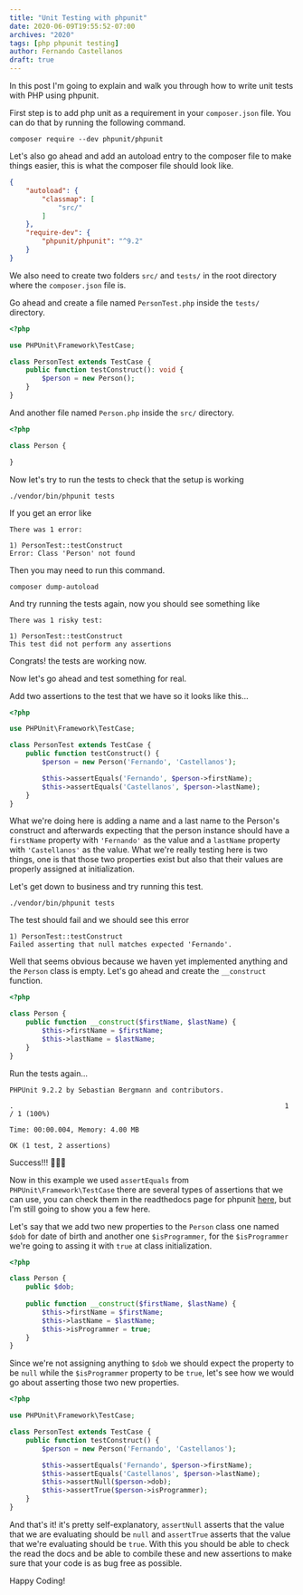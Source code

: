 ```yaml
---
title: "Unit Testing with phpunit"
date: 2020-06-09T19:55:52-07:00
archives: "2020"
tags: [php phpunit testing]
author: Fernando Castellanos
draft: true
---
```


In this post I'm going to explain and walk you through how to write unit tests with PHP using phpunit.

First step is to add php unit as a requirement in your `composer.json` file. You can do that by running the following command.

```
composer require --dev phpunit/phpunit
```

Let's also go ahead and add an autoload entry to the composer file to make things easier, this is what the composer file should look like.

```json
{
    "autoload": {
        "classmap": [
            "src/"
        ]
    },
    "require-dev": {
        "phpunit/phpunit": "^9.2"
    }
}
```

We also need to create two folders `src/` and `tests/` in the root directory where the `composer.json` file is.

Go ahead and create a file named `PersonTest.php` inside the `tests/` directory.

```php
<?php

use PHPUnit\Framework\TestCase;

class PersonTest extends TestCase {
    public function testConstruct(): void {
        $person = new Person();
    }
}
```

And another file named `Person.php` inside the `src/` directory.
```php
<?php

class Person {

}
```

Now let's try to run the tests to check that the setup is working 

```
./vendor/bin/phpunit tests
```

If you get an error like
```
There was 1 error:

1) PersonTest::testConstruct
Error: Class 'Person' not found
```
Then you may need to run this command.

```
composer dump-autoload 
```

And try running the tests again, now you should see something like

```
There was 1 risky test:

1) PersonTest::testConstruct
This test did not perform any assertions
```

Congrats! the tests are working now.

Now let's go ahead and test something for real.

Add two assertions to the test that we have so it looks like this...

```php
<?php

use PHPUnit\Framework\TestCase;

class PersonTest extends TestCase {
    public function testConstruct() {
        $person = new Person('Fernando', 'Castellanos');

        $this->assertEquals('Fernando', $person->firstName);
        $this->assertEquals('Castellanos', $person->lastName);
    }
}
```
What we're doing here is adding a name and a last name to the Person's construct and afterwards expecting that the person instance should have a `firstName` property with `'Fernando'` as the value and a `lastName` property with `'Castellanos'` as the value. What we're really testing here is two things, one is that those two properties exist but also that their values are properly assigned at initialization.

Let's get down to business and try running this test.

```
./vendor/bin/phpunit tests
```

The test should fail and we should see this error

```
1) PersonTest::testConstruct
Failed asserting that null matches expected 'Fernando'.
```

Well that seems obvious because we haven yet implemented anything and the `Person` class is empty. Let's go ahead and create the `__construct` function.

```php
<?php

class Person {
    public function __construct($firstName, $lastName) {
        $this->firstName = $firstName;
        $this->lastName = $lastName;
    }
}
```

Run the tests again...

```
PHPUnit 9.2.2 by Sebastian Bergmann and contributors.

.                                                                   1 / 1 (100%)

Time: 00:00.004, Memory: 4.00 MB

OK (1 test, 2 assertions)
```

Success!!! 🎉🎉🎉

Now in this example we used `assertEquals` from `PHPUnit\Framework\TestCase` there are several types of assertions that we can use, you can check them in the readthedocs page for phpunit [here](https://phpunit.readthedocs.io/en/9.0/assertions.html), but I'm still going to show you a few here.

Let's say that we add two new properties to the `Person` class one named `$dob` for date of birth and another one `$isProgrammer`, for the `$isProgrammer` we're going to assing it with `true` at class initialization.
```php
<?php

class Person {
    public $dob;
    
    public function __construct($firstName, $lastName) {
        $this->firstName = $firstName;
        $this->lastName = $lastName;
        $this->isProgrammer = true;
    }
}
```

Since we're not assigning anything to `$dob` we should expect the property to be `null` while the `$isProgrammer` property to be `true`, let's see how we would go about asserting those two new properties.

```php
<?php

use PHPUnit\Framework\TestCase;

class PersonTest extends TestCase {
    public function testConstruct() {
        $person = new Person('Fernando', 'Castellanos');

        $this->assertEquals('Fernando', $person->firstName);
        $this->assertEquals('Castellanos', $person->lastName);
        $this->assertNull($person->dob);
        $this->assertTrue($person->isProgrammer);
    }
}
```

And that's it! it's pretty self-explanatory, `assertNull` asserts that the value that we are evaluating should be `null` and `assertTrue` asserts that the value that we're evaluating should be `true`. With this you should be able to check the read the docs and be able to combile these and new assertions to make sure that your code is as bug free as possible.

Happy Coding!